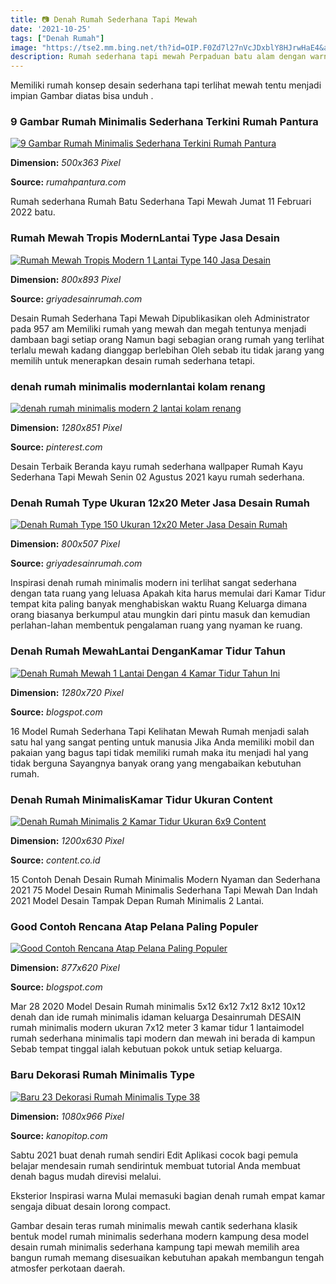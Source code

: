 ```yaml
---
title: 📷 Denah Rumah Sederhana Tapi Mewah
date: '2021-10-25'
tags: ["Denah Rumah"]
image: "https://tse2.mm.bing.net/th?id=OIP.F0Zd7l27nVcJDxblY8HJrwHaE4&amp;pid=15.1"
description: Rumah sederhana tapi mewah Perpaduan batu alam dengan warna cream pada bagian depan rumah ini mampu menjadikan rumah yang sederhana terkesan lebih mewah Tamb
---
```




Memiliki rumah konsep desain sederhana tapi terlihat mewah tentu menjadi impian Gambar diatas bisa unduh .



### 9 Gambar Rumah Minimalis Sederhana Terkini Rumah Pantura

[![9 Gambar Rumah Minimalis Sederhana Terkini  Rumah Pantura](http://rumahpantura.com/wp-content/uploads/2016/10/Foto-rumah-sederhana-tapi-elegan.jpg)](http://rumahpantura.com/wp-content/uploads/2016/10/Foto-rumah-sederhana-tapi-elegan.jpg)


**Dimension:** _500x363 Pixel_ 

**Source:** _rumahpantura.com_ 


Rumah sederhana Rumah Batu Sederhana Tapi Mewah Jumat 11 Februari 2022 batu.


### Rumah Mewah Tropis ModernLantai Type Jasa Desain 

[![Rumah Mewah Tropis Modern 1 Lantai Type 140  Jasa Desain ](https://griyadesainrumah.com/wp-content/uploads/2018/07/Gambar-Denah-Rumah-1-lantai-Type-140-3-Kamar-Tidur-Ukuran-9-x-23-meter.jpg)](https://griyadesainrumah.com/wp-content/uploads/2018/07/Gambar-Denah-Rumah-1-lantai-Type-140-3-Kamar-Tidur-Ukuran-9-x-23-meter.jpg)


**Dimension:** _800x893 Pixel_ 

**Source:** _griyadesainrumah.com_ 


Desain Rumah Sederhana Tapi Mewah Dipublikasikan oleh Administrator pada 957 am Memiliki rumah yang mewah dan megah tentunya menjadi dambaan bagi setiap orang Namun bagi sebagian orang rumah yang terlihat terlalu mewah kadang dianggap berlebihan Oleh sebab itu tidak jarang yang memilih untuk menerapkan desain rumah sederhana tetapi.


### denah rumah minimalis modernlantai kolam renang 

[![denah rumah minimalis modern 2 lantai kolam renang ](https://i.pinimg.com/originals/64/97/5e/64975ef9904b58cba226d4ca13cc3c58.jpg)](https://i.pinimg.com/originals/64/97/5e/64975ef9904b58cba226d4ca13cc3c58.jpg)


**Dimension:** _1280x851 Pixel_ 

**Source:** _pinterest.com_ 


Desain Terbaik Beranda kayu rumah sederhana wallpaper Rumah Kayu Sederhana Tapi Mewah Senin 02 Agustus 2021 kayu rumah sederhana.


### Denah Rumah Type Ukuran 12x20 Meter Jasa Desain Rumah

[![Denah Rumah Type 150 Ukuran 12x20 Meter  Jasa Desain Rumah](https://griyadesainrumah.com/wp-content/uploads/2019/06/desain-rumah-type-150-minimalis.jpg)](https://griyadesainrumah.com/wp-content/uploads/2019/06/desain-rumah-type-150-minimalis.jpg)


**Dimension:** _800x507 Pixel_ 

**Source:** _griyadesainrumah.com_ 


Inspirasi denah rumah minimalis modern ini terlihat sangat sederhana dengan tata ruang yang leluasa Apakah kita harus memulai dari Kamar Tidur tempat kita paling banyak menghabiskan waktu Ruang Keluarga dimana orang biasanya berkumpul atau mungkin dari pintu masuk dan kemudian perlahan-lahan membentuk pengalaman ruang yang nyaman ke ruang.


### Denah Rumah MewahLantai DenganKamar Tidur Tahun 

[![Denah Rumah Mewah 1 Lantai Dengan 4 Kamar Tidur Tahun Ini ](https://i.ytimg.com/vi/dZVD_hPCwwg/maxresdefault.jpg)](https://i.ytimg.com/vi/dZVD_hPCwwg/maxresdefault.jpg)


**Dimension:** _1280x720 Pixel_ 

**Source:** _blogspot.com_ 


16 Model Rumah Sederhana Tapi Kelihatan Mewah Rumah menjadi salah satu hal yang sangat penting untuk manusia Jika Anda memiliki mobil dan pakaian yang bagus tapi tidak memiliki rumah maka itu menjadi hal yang tidak berguna Sayangnya banyak orang yang mengabaikan kebutuhan rumah.


### Denah Rumah MinimalisKamar Tidur Ukuran Content

[![Denah Rumah Minimalis 2 Kamar Tidur Ukuran 6x9  Content](https://content.co.id/wp-content/uploads/2020/10/denah-rumah-minimalis-2-kamar-tidur-ukuran-6x9-1.jpg)](https://content.co.id/wp-content/uploads/2020/10/denah-rumah-minimalis-2-kamar-tidur-ukuran-6x9-1.jpg)


**Dimension:** _1200x630 Pixel_ 

**Source:** _content.co.id_ 


15 Contoh Denah Desain Rumah Minimalis Modern Nyaman dan Sederhana 2021 75 Model Desain Rumah Minimalis Sederhana Tapi Mewah Dan Indah 2021 Model Desain Tampak Depan Rumah Minimalis 2 Lantai.


### Good Contoh Rencana Atap Pelana Paling Populer

[![Good Contoh Rencana Atap Pelana Paling Populer](https://lh4.googleusercontent.com/proxy/RqlDLJGB4tWACOMw2gNFEF8khUCxHEP-j1BK0IX2UYzcytF1z-I_mOh2KQ27oWSjrhC02_zWe4ab_duDZJjwosNvwms6HvMn1Zj3uw9ATPPC9J_f0t4=w1200-h630-p-k-no-nu)](https://lh4.googleusercontent.com/proxy/RqlDLJGB4tWACOMw2gNFEF8khUCxHEP-j1BK0IX2UYzcytF1z-I_mOh2KQ27oWSjrhC02_zWe4ab_duDZJjwosNvwms6HvMn1Zj3uw9ATPPC9J_f0t4=w1200-h630-p-k-no-nu)


**Dimension:** _877x620 Pixel_ 

**Source:** _blogspot.com_ 


Mar 28 2020 Model Desain Rumah minimalis 5x12 6x12 7x12 8x12 10x12 denah dan ide rumah minimalis idaman keluarga Desainrumah DESAIN rumah minimalis modern ukuran 7x12 meter 3 kamar tidur 1 lantaimodel rumah sederhana minimalis tapi modern dan mewah ini berada di kampun Sebab tempat tinggal ialah kebutuan pokok untuk setiap keluarga.


### Baru Dekorasi Rumah Minimalis Type

[![Baru 23 Dekorasi Rumah Minimalis Type 38](https://dekorrumah.net/wp-content/uploads/2017/04/dekorasi-rumah-sederhana-tapi-mewah.jpg)](https://dekorrumah.net/wp-content/uploads/2017/04/dekorasi-rumah-sederhana-tapi-mewah.jpg)


**Dimension:** _1080x966 Pixel_ 

**Source:** _kanopitop.com_ 



Sabtu 2021 buat denah rumah sendiri Edit Aplikasi cocok bagi pemula belajar mendesain rumah sendirintuk membuat tutorial Anda membuat denah bagus mudah direvisi melalui.


Eksterior Inspirasi warna Mulai memasuki bagian denah rumah empat kamar sengaja dibuat desain lorong compact.


Gambar desain teras rumah minimalis mewah cantik sederhana klasik bentuk model rumah minimalis sederhana modern kampung desa model desain rumah minimalis sederhana kampung tapi mewah memilih area bangun rumah memang disesuaikan kebutuhan apakah membangun tengah atmosfer perkotaan daerah.




